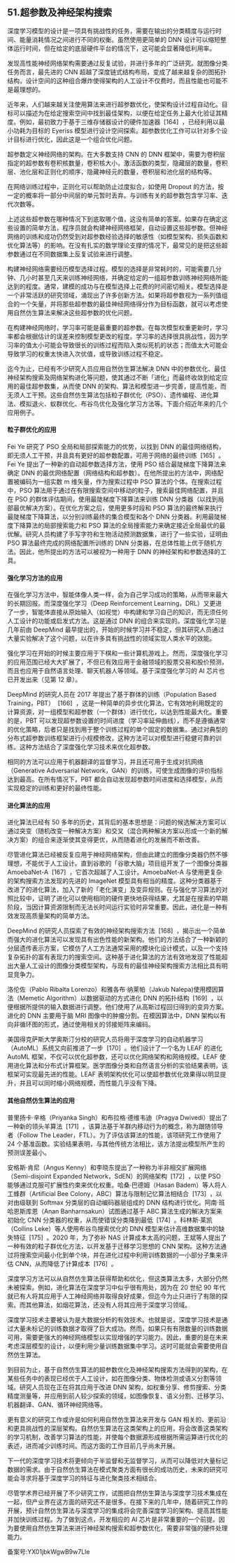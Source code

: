 ## 51.超参数及神经架构搜索
深度学习模型的设计是一项具有挑战性的任务，需要在输出的分类精度与运行时间、能量消耗情况之间进行不同的权衡。虽然使用更简单的 DNN 设计可以缩短整体运行时间，但在给定的底层硬件平台的情况下，这可能会显著降低利用率。 


发现高性能神经网络架构需要通过反复试验，并进行多年的广泛研究。就图像分类任务而言，最先进的 CNN 超越了深度链式结构布局，变成了越来越复杂的图拓扑结构，设计空间的这种组合爆炸使得架构的人工设计不仅费时，而且性能也可能不是最理想的。 


近年来，人们越来越关注使用算法来进行超参数优化，使架构设计过程自动化。目标可以描述为在给定搜索空间中找到最佳架构，以便在给定任务上最大化验证其精度。例如，最初致力于基于三维存储器设计的硬件加速器  [164]  ，已经利用以最小功耗为目标的 Eyeriss 模型进行设计空间探索。超参数优化工作可以针对多个设计目标进行优化，因此这是一个组合优化问题。 


超参数定义神经网络的架构。在大多数支持 CNN 的 DNN 框架中，需要为卷积层指定的超参数有卷积核数量，卷积核大小，激活函数的类型，隐藏层的数量，卷积层、池化层和正则化的顺序，隐藏神经元的数量，卷积层和池化层的结构等。 


在网络训练过程中，正则化可以帮助防止过度拟合，如使用 Dropout 的方法，按一定的概率将一部分中间层的单元暂时丢弃。与训练有关的超参数包含学习率、迭代次数等。 


上述这些超参数在哪种情况下到底取哪个值，这没有简单的答案。如果存在确定这些设置的简单方法，程序员就会构建神经网络框架，自动设置这些超参数。但神经网络的训练和成功仍然受到对超参数经验选择的敏感性（如模型架构、损失函数和优化算法等）的影响。在没有扎实的数学理论支撑的情况下，最常见的是把这些超参数通过在不同数据集上反复试验来进行调整。 


构建神经网络需要经历模型选择过程。模型的选择是非常耗时的，可能需要几分钟、几小时甚至几天来训练神经网络，并确定给定的一组超参数训练神经网络所能达到的程度。通常，建模的成功与在模型选择上花费的时间密切相关。模型选择是一个非常活跃的研究领域，涌现出了许多创新方法。如果将超参数视为一系列值组合的一个矢量，并将那些超参数的最佳神经网络得分作为目标函数，就可以考虑使用自然仿生算法来解决这些超参数的优化问题。 


在构建神经网络时，学习率可能是最重要的超参数。在每次模型权重更新时，学习率都会根据估计的误差来控制模型更改的程度。学习率的选择很具挑战性，因为学习率的值太小可能会导致很长的训练过程而陷入类似死机的状态；而值太大可能会导致学习的权重太快进入次优值，或导致训练过程不稳定。 


迄今为止，已经有不少研究人员应用自然仿生算法解决 DNN 中的参数优化、最佳神经架构搜索及网络架构进化等问题，使其通过不断「进化」而最终收敛到给定应用的最佳超参数集，从而使 DNN 的架构、算法和模型进一步完善，提高性能，而无须人工干预。这些自然仿生算法包括粒子群优化（PSO）、遗传编程、进化算法、模拟退火、蚁群优化、布谷鸟优化及强化学习方法等。下面介绍近年来的几个应用例子。 


#### 粒子群优化的应用


Fei Ye 研究了 PSO 全局和局部探索能力的优势，以找到 DNN 的最佳网络结构，即无须人工干预，并且具有更好的超参数配置，可用于网络的最终训练  [165]  。Fei Ye 提出了一种新的自动超参数选择方法，使用 PSO 结合最陡梯度下降算法来确定 DNN 的最优网络配置（网络结构和超参数）。在他所提出的方法中，网络配置被编码为一组实数 m 维矢量，作为搜索过程中 PSO 算法的个体。在搜索过程中，PSO 算法用于通过在有限搜索空间中移动的粒子，搜索最佳网络配置，并且在 PSO 的群体评估期间，使用最陡梯度下降算法来训练 DNN 分类器（以找到局部最优解决方案）。在优化方案之后，使用更多时段和 PSO 算法的最终解来执行最陡梯度下降算法，以分别训练最终的集合模型和各个 DNN 分类器。利用最陡梯度下降算法的局部搜索能力和 PSO 算法的全局搜索能力来确定接近全局最优的最优解。研究人员构建了手写字符和生物活动预测数据集，进行了一些实验，证明由 PSO 算法最终完成的网络配置所训练的 DNN 分类器，在总体性能上优于随机方法。因此，他所提出的方法可以被视为一种用于 DNN 的神经架构和参数选择的工具。 


#### 强化学习方法的应用


在强化学习方法中，智能体像人类一样，会为自己学习成功的策略，从而带来最大的长期回报。而深度强化学习（Deep Reinforcement Learning，DRL）又更进了一步，智能体直接从原始输入（如视觉）中构建和学习自己的知识，而无须任何人工设计的功能或启发式方法。这是通过 DNN 的组合来实现的。深度强化学习是几年前由 DeepMind 最早提出的，开始的时候学习并不稳定，但其研究人员通过大量实验解决了这个问题，以在许多具有挑战性的领域实现人类水平的效能。 


强化学习在开始的时候主要应用于下棋和一些计算机游戏上。然而，深度强化学习的应用范围已经大大扩展了，不但已有效应用于金融领域的股票交易和股价预测，而且也应用于自然语言处理、聊天机器人等领域。基于深度强化学习的 AI 芯片也已开发出来（见第 12 章）。 


DeepMind 的研究人员在 2017 年提出了基于群体的训练（Population Based Training，PBT）  [166]  ，这是一种简单的异步优化算法，它有效地利用既定的计算资源，对一组模型和超参数（一个群体）进行优化，以达到性能最大化。重要的是，PBT 可以发现超参数设置的时间进度（学习率延伸曲线），而不是遵循通常的优化策略，后者只是找到用于整个训练过程的单个固定的数据集。通过对典型的分布式超参数训练框架进行小规模修改，这种方法可以对模型进行稳健可靠的训练。这种方法结合了深度强化学习技术来优化超参数。 


相同的方法可以应用于机器翻译的监督学习，并且还可用于生成对抗网络（Generative Adversarial Network，GAN）的训练，可使生成图像的评价指标达到最高。在所有情况下，PBT 都会自动发现超参数时间进度和选择模型，从而实现稳定的训练和更好的最终性能。 


#### 进化算法的应用


进化算法已经有 50 多年的历史，其背后的基本思想是：问题的候选解决方案可以通过突变（随机改变一种解决方案）和交叉（混合两种解决方案以形成一个新的解决方案）的组合来逐渐使其变得更优，从而随着进化的发展而不断改善。 


尽管进化算法已经被反复应用于神经网络架构，但由此建立的图像分类器仍然不够理想，不能优于人工设计。直到谷歌的「谷歌大脑」项目组开发了一个图像分类器 AmoebaNet-A  [167]  ，它首次超越了人工设计。AmoebaNet-A 与使用更复杂的架构搜索方法发现的先进的 ImageNet 模型具有相当的精度。这种分类器基于改进了的进化算法，加入了新的「老化演变」及变异规则。在与强化学习算法的对照比较中，证明了进化可以使用相同的硬件更快地获得结果，尤其是在搜索的早期阶段，当因计算资源限制而无法长时间运行实验时非常重要。因此，进化是一种有效发现高质量架构的简单方法。 


DeepMind 的研究人员探索了有效的神经架构搜索方法  [168]  ，揭示出一个简单而强大的进化算法可以发现具有出色性能的新架构。他们的方法结合了一种新颖的分层遗传表示方案，它模仿了人工方法通常采用的模块化设计模式，以及一个支持复杂拓扑的富有表现力的搜索空间。这种基于进化算法的方法有效地发现了性能超出大量人工设计的图像分类模型架构，与现有的最佳神经架构搜索方法相比具有明显竞争力。 


洛伦佐（Pablo Ribalta Lorenzo）和雅各布·纳莱帕（Jakub Nalepa)使用模因算法（Memetic Algorithm）以数据驱动的方式进化 DNN 的拓扑结构  [169]  ，以便根据所提供的输入数据进行调整。他们使用了从高斯过程回归得到的变异方案。进化的 DNN 主要用于脑 MRI 图像中的肿瘤分割。在模因算法中，DNN 架构以有向非循环图的形式，通过使用相关的邻接矩阵来编码。 


美国得克萨斯大学奥斯汀分校的研究人员将用于深度学习的自动机器学习（AutoML）系统又向前推进了一步  [170]  。他们设计了一个名为 LEAF 的进化 AutoML 框架，不仅可以优化超参数，还可以优化网络架构和网络规模。LEAF 使用进化算法和分布式计算框架。医学图像分类和自然语言分析的实验结果表明，该框架可实现最先进的性能。LEAF 表明架构优化可以使超参数优化效果得以明显提升，并且可以同时缩小网络规模，而性能几乎没有下降。 


#### 其他自然仿生算法的应用


普里扬卡·辛格（Priyanka Singh）和布拉格·德维韦迪（Pragya Dwivedi）提出了一种新的领头羊算法  [171]  ，该算法基于羊群内移动行为的概念，称为跟随领导者（Follow The Leader，FTL）。为了评估该算法的性能，该项研究工作使用了 24 个基准函数。实验结果表明，与其他传统方法相比，该方法提出模型所产生的预测误差最小。 


安格斯·肯尼（Angus Kenny）和李晓东提出了一种称为半非相交扩展网络（Semi-disjoint Expanded Network，SdEN）的网络架构  [172]  ，以使 PSO 能够通过克服可扩展性约束来优化权重。哈桑·巴德姆（Hasan Badem）等人将人工蜂群（Artificial Bee Colony，ABC）算法与限制记忆算法相结合  [173]  ，以对由级联到 Softmax 分类层的自动编码器层组成的 DNN 结构进行优化。阿南·班哈恩斯库恩（Anan Banharnsakun）试图通过基于 ABC 算法生成的解决方案来初始化 CNN 分类器的权重，从而使错误分类降到最低  [174]  。科林斯·莱凯（Collins Leke）等人使用布谷鸟搜索优化的 DNN 模型来估计高维数据集中的缺失特征  [175]  。2020 年，为了弥补 NAS 计算成本太高的问题，王斌等人提出了一种有效的粒子群优化方法，以开发基于迁移学习思想的 CNN 架构。这种方法通过将搜索空间最小化到单个块，并在进化过程中利用训练数据的一小部分子集来评估 CNN，从而降低了计算成本  [176]  。 


深度学习方法可以从自然仿生算法获得帮助和优化，但这类算法太多，大部分仍然未被探索。例如，进化算法在深度学习中似乎很有用处，因为在 20 世纪 90 年代就已有人将其应用于人工神经网络并取得良好成果，但迄今为止只进行了有限的探索。而其他算法，如烟花算法，还没有人将其应用于深度学习领域。 


深度学习技术主要被认为是大数据分析的有效技术。也就是说，深度学习技术是通过大量未标记的训练数据才取得了巨大成功。然而，如果只有有限数量的训练数据可用，需要更强大的神经网络模型以实现增强的学习能力。因此，重要的是在未来考虑深层模型的设计，以便利用少量训练数据集中学习。这时可能就会需要使用自然仿生算法。 


到目前为止，基于自然仿生算法的超参数优化及神经架构搜索方法得到的架构，在某些任务中的表现已经优于人工设计，如在图像分类、物体检测或语义分割等领域。研究人员现在正在将其应用于改进 DNN 架构，如权重分享、修剪搜索、分类精度测量等，并应用到前人较少探索的领域，如图像恢复、语义分割、迁移学习、机器翻译、GAN、循环神经网络等。 


更有意义的研究工作或许是如何利用自然仿生算法来开发与 GAN 相关的、更前沿和更具挑战性的深层架构。自然仿生算法在这类架构上的应用，将会改善这类架构的学习机制，改善学习算法的性能，并使每个数据源形成根据所需运算进行优化的表述，进而减少训练时间。而这方面的工作目前几乎尚未开展。 


下一代的深度学习技术将更倾向于半监督和无监督学习，从而可以降低对大量标记数据的需求。由于自然仿生算法在模式聚类方面有很长的成功历史，未来的研究可能会寻求将基于深度学习的特征与进化聚类技术相结合。 


尽管学术界已经开展了不少研究工作，试图把自然仿生算法与深度学习技术集成在一起，但产业界在这方面的研究还不是很多。在接下来的几年中，随着研究工作的开展，预计自然仿生算法与深度学习的集成将会完善深度学习的架构、提高其性能并加快训练过程。为了做到这点，开发相应的 AI 芯片是非常重要的一个前提。因为要使用自然仿生算法来进行神经架构搜索和超参数优化，需要非常强的硬件处理能力。 


备案号:YX01jbkWgwB9w7Lle

